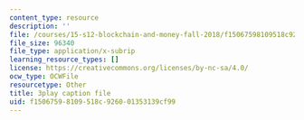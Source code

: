 ```yaml
---
content_type: resource
description: ''
file: /courses/15-s12-blockchain-and-money-fall-2018/f15067598109518c926001353139cf99_CJCKTixMb70.vtt
file_size: 96340
file_type: application/x-subrip
learning_resource_types: []
license: https://creativecommons.org/licenses/by-nc-sa/4.0/
ocw_type: OCWFile
resourcetype: Other
title: 3play caption file
uid: f1506759-8109-518c-9260-01353139cf99
---
```

